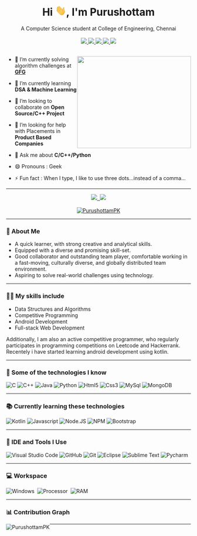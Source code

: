 <h1 align="center">Hi <img src="https://github.com/ABSphreak/ABSphreak/blob/master/gifs/Hi.gif" width="30px">, I'm Purushottam</h1>  

<p align='center'>
  A Computer Science student at College of Engineering, Chennai
  <br><br>
  <a href="https://www.linkedin.com/in/pk-bca/">
    <img src="https://img.shields.io/badge/linkedin-%230077B5.svg?&style=for-the-badge&logo=linkedin&logoColor=white" />
  </a>
  <a href="https://stackoverflow.com/users/14945674/purushottam/">
    <img src="https://img.shields.io/badge/Stack_Overflow-FE7A16?style=for-the-badge&logo=stack-overflow&logoColor=white" />
  </a>
  <a href="Pkr.bca@gmail.com">
   <img src="https://img.shields.io/badge/Gmail-D14836?style=for-the-badge&logo=gmail&logoColor=white" />
  </a>
  <a href="https://twitter.com/Puru_bca">
    <img src="https://img.shields.io/badge/Twitter-1DA1F2?style=for-the-badge&logo=twitter&logoColor=white" />
  </a>
  <a href="https://www.facebook.com/pkr.bca/">
    <img src="https://img.shields.io/badge/Facebook-1877F2?style=for-the-badge&logo=facebook&logoColor=white"/>
  </a>
<br> <br>
</p>

<img align="right" width="310" height="250" src="https://i.pinimg.com/originals/47/f0/34/47f0342cec72b800463bf003eac1257e.gif">

- 🔭 I’m currently solving algorithm challenges at [**GFG**](https://auth.geeksforgeeks.org/user/purushottamkumar4/practice/)
                                                 
- 🌱 I’m currently learning **DSA & Machine Learning**

- 👯 I’m looking to collaborate on **Open Source/C++ Project**

- 🤔 I’m looking for help with Placements in **Product Based Companies**

- 💬 Ask me about **C/C++/Python**

- 😄 Pronouns : Geek

- ⚡ Fun fact : When I type, I like to use three dots…instead of a comma...

---

<p align="center">
  <a href="#">
  <img src="https://github-readme-stats.vercel.app/api?username=PurushottamPK&show_icons=true&count_private=true&theme=dark" height="170">&nbsp;
  <!--I have to Change This Later ******* -->
  <img src="https://github-readme-stats.vercel.app/api/top-langs/?username=adityaprakash-26&layout=compact&theme=dark&hide=html" height = "170">
   <br>
   <br>
  <img src="https://komarev.com/ghpvc/?username=PurushottamPK&color=green&label=+Profile+Views" alt="PurushottamPK" height="25"/> 
</a>
</p>

---

### 👨 About Me

- A quick learner, with strong creative and analytical skills.
- Equipped with a diverse and promising skill-set.
- Good collaborator and outstanding team player, comfortable working in a fast-moving, culturally diverse, and globally distributed team environment.
- Aspiring to solve real-world challenges using technology.

---

### 👨‍💻 My skills include

- Data Structures and Algorithms
- Competitive Programming
- Android Development
- Full-stack Web Development

Additionally, I am also an active competitive programmer, who regularly participates in programming competitions on Leetcode and Hackerrank. Recentely i have started learning android development using kotlin. 

---

### 🧠 Some of the technologies I know

![C](https://img.shields.io/badge/C-27338e?style=for-the-badge&logo=c&logoColor=white)
![C++](https://img.shields.io/badge/C++-649ad2?style=for-the-badge&logo=c%2B%2B&logoColor=white)
![Java](https://img.shields.io/badge/-Java-important?style=for-the-badge&logo=Java&logoColor=white)
![Python](https://img.shields.io/badge/Python-3776AB?style=for-the-badge&logo=Python&logoColor=white)
![Html5](https://img.shields.io/badge/HTML5-E34F26?style=for-the-badge&logo=html5&logoColor=white)
![Css3](https://img.shields.io/badge/CSS3-1572B6?style=for-the-badge&logo=css3&logoColor=white)
![MySql](https://img.shields.io/badge/MySQL-00000F?style=for-the-badge&logo=mysql&logoColor=white)
![MongoDB](https://img.shields.io/badge/MongoDB-4EA94B?style=for-the-badge&logo=mongodb&logoColor=white)

---

<!--learning-->
### 📚 Currently learning these technologies

![Kotlin](https://img.shields.io/badge/Kotlin-0095D5?&style=for-the-badge&logo=kotlin&logoColor=white)
![Javascript](https://img.shields.io/badge/JavaScript-323330?style=for-the-badge&logo=javascript&logoColor=F7DF1E)
![Node.JS](https://img.shields.io/badge/Node.js-43853D?style=for-the-badge&logo=node.js&logoColor=white)
![NPM](https://img.shields.io/badge/npm-CB3837?style=for-the-badge&logo=npm&logoColor=white)
![Bootstrap](https://img.shields.io/badge/Bootstrap-563D7C?style=for-the-badge&logo=bootstrap&logoColor=white)
<!--learning-->

---

### 🔨 IDE and Tools I Use

![Visual Studio Code](https://img.shields.io/badge/Visual_Studio_Code-007ACC?style=for-the-badge&logo=Visual-Studio-Code&logoColor=white)
![GitHub](https://img.shields.io/badge/GitHub-181717?style=for-the-badge&logo=github)
![Git](https://img.shields.io/badge/Git-F05032?style=for-the-badge&logo=Git&logoColor=white)
![Eclipse](https://img.shields.io/badge/Eclipse-2C2255?style=for-the-badge&logo=eclipse&logoColor=white)
![Sublime Text](https://img.shields.io/badge/sublime_text-%23575757.svg?&style=for-the-badge&logo=sublime-text&logoColor=important)
![Pycharm](	https://img.shields.io/badge/PyCharm-000000.svg?&style=for-the-badge&logo=PyCharm&logoColor=white)

---

### 💻 Workspace
![Windows](https://img.shields.io/badge/Windows-LENOVO_G50_80-0078D6?style=for-the-badge&logo=windows&logoColor=white)&nbsp;
![Processor](https://img.shields.io/badge/Intel-Core_i3_5th-0071C5?style=for-the-badge&logo=intel&logoColor=white)&nbsp;
![RAM](https://img.shields.io/badge/RAM-4GB-%230071C5.svg?&style=for-the-badge&logoColor=white)

---

### 📊 Contribution Graph
<p><img align="left" src="https://activity-graph.herokuapp.com/graph?username=PurushottamPK&theme=github" alt="PurushottamPK" /></p> 

---
